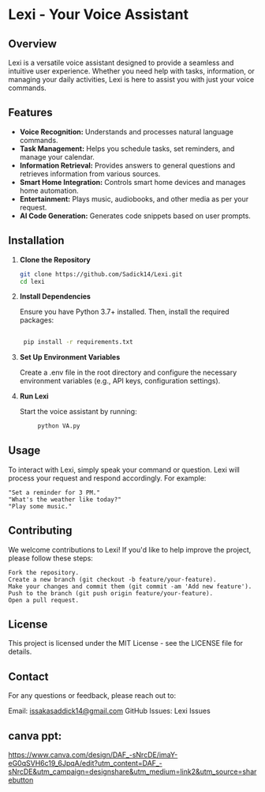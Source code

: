 # Lexi - Your Voice Assistant

## Overview

Lexi is a versatile voice assistant designed to provide a seamless and intuitive user experience. Whether you need help with tasks, information, or managing your daily activities, Lexi is here to assist you with just your voice commands.

## Features

- **Voice Recognition:** Understands and processes natural language commands.
- **Task Management:** Helps you schedule tasks, set reminders, and manage your calendar.
- **Information Retrieval:** Provides answers to general questions and retrieves information from various sources.
- **Smart Home Integration:** Controls smart home devices and manages home automation.
- **Entertainment:** Plays music, audiobooks, and other media as per your request.
- **AI Code Generation:** Generates code snippets based on user prompts.

## Installation

1. **Clone the Repository**

   ```bash
   git clone https://github.com/Sadick14/Lexi.git
   cd lexi
   
2. **Install Dependencies**

    Ensure you have Python 3.7+ installed. Then, install the required packages:

     ``` bash
      
      pip install -r requirements.txt

3. **Set Up Environment Variables**

    Create a .env file in the root directory and configure the necessary environment variables (e.g., API keys, configuration settings).

4. **Run Lexi**

   Start the voice assistant by running:

     ```bash
          python VA.py

## Usage

To interact with Lexi, simply speak your command or question. Lexi will process your request and respond accordingly. For example:

    "Set a reminder for 3 PM."
    "What's the weather like today?"
    "Play some music."

## Contributing

We welcome contributions to Lexi! If you'd like to help improve the project, please follow these steps:

    Fork the repository.
    Create a new branch (git checkout -b feature/your-feature).
    Make your changes and commit them (git commit -am 'Add new feature').
    Push to the branch (git push origin feature/your-feature).
    Open a pull request.

## License

This project is licensed under the MIT License - see the LICENSE file for details.

## Contact

For any questions or feedback, please reach out to:

  Email: issakasaddick14@gmail.com
  GitHub Issues: Lexi Issues

## canva ppt: 
https://www.canva.com/design/DAF_-sNrcDE/imaY-eG0qSVH6c19_6JpqA/edit?utm_content=DAF_-sNrcDE&utm_campaign=designshare&utm_medium=link2&utm_source=sharebutton
